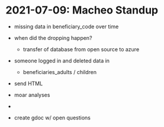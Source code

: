 # 2021-07-09: Macheo Standup

- missing data in beneficiary_code over time

- when did the dropping happen?
  - transfer of database from open source to azure 
- someone logged in and deleted data in 
  - beneficiaries_adults / children







- send HTML
- moar analyses
- 





- create gdoc w/ open questions